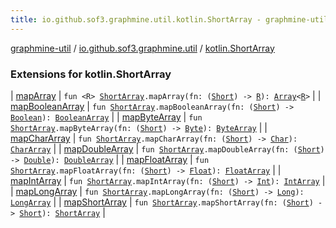 ```yaml
---
title: io.github.sof3.graphmine.util.kotlin.ShortArray - graphmine-util
---
```


[graphmine-util](../../index.html) / [io.github.sof3.graphmine.util](../index.html) / [kotlin.ShortArray](./index.html)

### Extensions for kotlin.ShortArray

| [mapArray](map-array.html) | `fun <R> `[`ShortArray`](https://kotlinlang.org/api/latest/jvm/stdlib/kotlin/-short-array/index.html)`.mapArray(fn: (`[`Short`](https://kotlinlang.org/api/latest/jvm/stdlib/kotlin/-short/index.html)`) -> `[`R`](map-array.html#R)`): `[`Array`](https://kotlinlang.org/api/latest/jvm/stdlib/kotlin/-array/index.html)`<`[`R`](map-array.html#R)`>` |
| [mapBooleanArray](map-boolean-array.html) | `fun `[`ShortArray`](https://kotlinlang.org/api/latest/jvm/stdlib/kotlin/-short-array/index.html)`.mapBooleanArray(fn: (`[`Short`](https://kotlinlang.org/api/latest/jvm/stdlib/kotlin/-short/index.html)`) -> `[`Boolean`](https://kotlinlang.org/api/latest/jvm/stdlib/kotlin/-boolean/index.html)`): `[`BooleanArray`](https://kotlinlang.org/api/latest/jvm/stdlib/kotlin/-boolean-array/index.html) |
| [mapByteArray](map-byte-array.html) | `fun `[`ShortArray`](https://kotlinlang.org/api/latest/jvm/stdlib/kotlin/-short-array/index.html)`.mapByteArray(fn: (`[`Short`](https://kotlinlang.org/api/latest/jvm/stdlib/kotlin/-short/index.html)`) -> `[`Byte`](https://kotlinlang.org/api/latest/jvm/stdlib/kotlin/-byte/index.html)`): `[`ByteArray`](https://kotlinlang.org/api/latest/jvm/stdlib/kotlin/-byte-array/index.html) |
| [mapCharArray](map-char-array.html) | `fun `[`ShortArray`](https://kotlinlang.org/api/latest/jvm/stdlib/kotlin/-short-array/index.html)`.mapCharArray(fn: (`[`Short`](https://kotlinlang.org/api/latest/jvm/stdlib/kotlin/-short/index.html)`) -> `[`Char`](https://kotlinlang.org/api/latest/jvm/stdlib/kotlin/-char/index.html)`): `[`CharArray`](https://kotlinlang.org/api/latest/jvm/stdlib/kotlin/-char-array/index.html) |
| [mapDoubleArray](map-double-array.html) | `fun `[`ShortArray`](https://kotlinlang.org/api/latest/jvm/stdlib/kotlin/-short-array/index.html)`.mapDoubleArray(fn: (`[`Short`](https://kotlinlang.org/api/latest/jvm/stdlib/kotlin/-short/index.html)`) -> `[`Double`](https://kotlinlang.org/api/latest/jvm/stdlib/kotlin/-double/index.html)`): `[`DoubleArray`](https://kotlinlang.org/api/latest/jvm/stdlib/kotlin/-double-array/index.html) |
| [mapFloatArray](map-float-array.html) | `fun `[`ShortArray`](https://kotlinlang.org/api/latest/jvm/stdlib/kotlin/-short-array/index.html)`.mapFloatArray(fn: (`[`Short`](https://kotlinlang.org/api/latest/jvm/stdlib/kotlin/-short/index.html)`) -> `[`Float`](https://kotlinlang.org/api/latest/jvm/stdlib/kotlin/-float/index.html)`): `[`FloatArray`](https://kotlinlang.org/api/latest/jvm/stdlib/kotlin/-float-array/index.html) |
| [mapIntArray](map-int-array.html) | `fun `[`ShortArray`](https://kotlinlang.org/api/latest/jvm/stdlib/kotlin/-short-array/index.html)`.mapIntArray(fn: (`[`Short`](https://kotlinlang.org/api/latest/jvm/stdlib/kotlin/-short/index.html)`) -> `[`Int`](https://kotlinlang.org/api/latest/jvm/stdlib/kotlin/-int/index.html)`): `[`IntArray`](https://kotlinlang.org/api/latest/jvm/stdlib/kotlin/-int-array/index.html) |
| [mapLongArray](map-long-array.html) | `fun `[`ShortArray`](https://kotlinlang.org/api/latest/jvm/stdlib/kotlin/-short-array/index.html)`.mapLongArray(fn: (`[`Short`](https://kotlinlang.org/api/latest/jvm/stdlib/kotlin/-short/index.html)`) -> `[`Long`](https://kotlinlang.org/api/latest/jvm/stdlib/kotlin/-long/index.html)`): `[`LongArray`](https://kotlinlang.org/api/latest/jvm/stdlib/kotlin/-long-array/index.html) |
| [mapShortArray](map-short-array.html) | `fun `[`ShortArray`](https://kotlinlang.org/api/latest/jvm/stdlib/kotlin/-short-array/index.html)`.mapShortArray(fn: (`[`Short`](https://kotlinlang.org/api/latest/jvm/stdlib/kotlin/-short/index.html)`) -> `[`Short`](https://kotlinlang.org/api/latest/jvm/stdlib/kotlin/-short/index.html)`): `[`ShortArray`](https://kotlinlang.org/api/latest/jvm/stdlib/kotlin/-short-array/index.html) |


